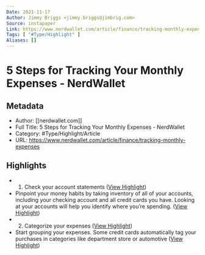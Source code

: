 ```yaml
---
Date: 2021-11-17
Author: Jimmy Briggs <jimmy.briggs@jimbrig.com>
Source: instapaper
Link: https://www.nerdwallet.com/article/finance/tracking-monthly-expenses
Tags: [ "#Type/Highlight" ]
Aliases: []
---
```

# 5 Steps for Tracking Your Monthly Expenses - NerdWallet

## Metadata
- Author: [[nerdwallet.com]]
- Full Title: 5 Steps for Tracking Your Monthly Expenses - NerdWallet
- Category: #Type/Highlight/Article
- URL: https://www.nerdwallet.com/article/finance/tracking-monthly-expenses

## Highlights
- 1. Check your account statements ([View Highlight](https://instapaper.com/read/1432472414/17062475))
- Pinpoint your money habits by taking inventory of all of your accounts, including your checking account and all credit cards you have. Looking at your accounts will help you identify where you’re spending. ([View Highlight](https://instapaper.com/read/1432472414/17062477))
- 2. Categorize your expenses ([View Highlight](https://instapaper.com/read/1432472414/17062478))
- Start grouping your expenses. Some credit cards automatically tag your purchases in categories like department store or automotive ([View Highlight](https://instapaper.com/read/1432472414/17062480))
